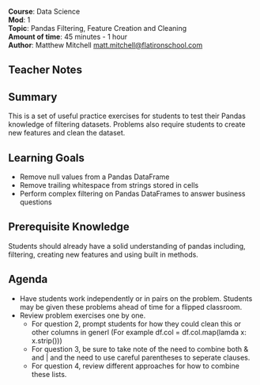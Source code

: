 **Course**: Data Science   <br/>
**Mod**:    1                 <br/>
**Topic**:   Pandas Filtering, Feature Creation and Cleaning <br/>
**Amount of time**: 45 minutes - 1 hour <br/>
**Author**: Matthew Mitchell matt.mitchell@flatironschool.com

## Teacher Notes

## Summary

This is a set of useful practice exercises for students to test their Pandas knowledge of filtering datasets. Problems also require students to create new features and clean the dataset. 


## Learning Goals
* Remove null values from a Pandas DataFrame
* Remove trailing whitespace from strings stored in cells
* Perform complex filtering on Pandas DataFrames to answer business questions

## Prerequisite Knowledge

Students should already have a solid understanding of pandas including, filtering, creating new features and using built in methods.

## Agenda

* Have students work independently or in pairs on the problem. Students may be given these problems ahead of time for a flipped classroom.
* Review problem exercises one by one. 
	* For question 2, prompt students for how they could clean this or other columns in generl (For example df.col = df.col.map(lamda x: x.strip()))
	* For question 3, be sure to take note of the need to combine both & and | and the need to use careful parentheses to seperate clauses.
	* For question 4, review different approaches for how to combine these lists.